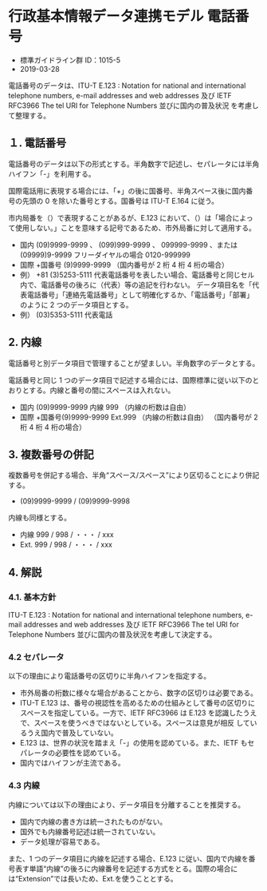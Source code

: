 # 行政基本情報データ連携モデル 電話番号

- 標準ガイドライン群 ID：1015-5
- 2019-03-28

電話番号のデータは、ITU-T E.123 : Notation for national and international telephone numbers, e-mail addresses and web addresses 及び IETF RFC3966 The tel URI for Telephone Numbers 並びに国内の普及状況
を考慮して整理する。

## １. 電話番号

電話番号のデータは以下の形式とする。半角数字で記述し、セパレータには半角ハイフン「-」を利用する。

国際電話用に表現する場合には、「+」の後に国番号、半角スペース後に国内番号の先頭の 0 を除いた番号とする。国番号は ITU-T E.164 に従う。

市内局番を（）で表現することがあるが、E.123 において、（）は「場合によって使用しない。」ことを意味する記号であるため、市外局番に対して適用する。

- 国内 (09)9999-9999 、 (099)999-9999 、 099999-9999 、または (09999)9-9999 フリーダイヤルの場合 0120-999999
- 国際 +国番号 (9)9999-9999 （国内番号が 2 桁 4 桁 4 桁の場合）
- 例） +81 (3)5253-5111
    代表電話番号を表したい場合、電話番号と同じセル内で、電話番号の後ろに（代表）等の追記を行わない。
    データ項目名を「代表電話番号」「連絡先電話番号」として明確化するか、「電話番号」「部署」のように 2 つのデータ項目とする。
- 例） (03)5353-5111
    代表電話

## 2. 内線

電話番号と別データ項目で管理することが望ましい。半角数字のデータとする。

電話番号と同じ 1 つのデータ項目で記述する場合には、国際標準に従い以下のとおりとする。内線と番号の間にスペースは入れない。

- 国内 (09)9999-9999 内線 999 （内線の桁数は自由）
- 国際 +国番号(9)9999-9999 Ext.999 （内線の桁数は自由）
    （国内番号が 2 桁 4 桁 4 桁の場合）

## 3. 複数番号の併記

複数番号を併記する場合、半角“スペース/スペース”により区切ることにより併記する。

- (09)9999-9999 / (09)9999-9998

内線も同様とする。

- 内線 999 / 998 / ・・・ / xxx
- Ext. 999 / 998 / ・・・ / xxx

## 4. 解説

### 4.1. 基本方針

ITU-T E.123 : Notation for national and international telephone numbers, e-mail addresses and web addresses 及び IETF RFC3966 The tel URI for Telephone Numbers 並びに国内の普及状況を考慮して決定する。

### 4.2 セパレータ

以下の理由により電話番号の区切りに半角ハイフンを指定する。
- 市外局番の桁数に様々な場合があることから、数字の区切りは必要である。
- ITU-T E.123 は、番号の視認性を高めるための仕組みとして番号の区切りにスペースを指定している。一方で、IETF RFC3966 は E.123 を認識したうえで、スペースを使うべきではないとしている。スペースは意見が相反
しているうえ国内で普及していない。
- E.123 は、世界の状況を踏まえ「-」の使用を認めている。また、IETF もセパレータの必要性を認めている。
- 国内ではハイフンが主流である。

### 4.3 内線

内線については以下の理由により、データ項目を分離することを推奨する。
- 国内で内線の書き方は統一されたものがない。
- 国外でも内線番号記述は統一されていない。
- データ処理が容易である。

また、1 つのデータ項目に内線を記述する場合、E.123 に従い、国内で内線を番号表す単語“内線”の後ろに内線番号を記述する方式をとる。国際の場合には“Extension”では長いため、Ext.を使うこととする。

